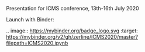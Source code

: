 Presentation for ICMS conference, 13th-16th July 2020

Launch with Binder:

.. image:: https://mybinder.org/badge_logo.svg
 :target: https://mybinder.org/v2/gh/zerline/ICMS2020/master?filepath=ICMS2020.ipynb